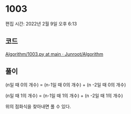 # 1003

편집 시간: 2022년 2월 9일 오후 6:13

## 코드

[Algorithm/1003.py at main · Junroot/Algorithm](https://github.com/Junroot/Algorithm/blob/main/backjoon/1003.py)

## 풀이

(n일 때 0의 개수) = (n-1일 때 0의 개수) + (n -2일 때 0의 개수)

(n일 때 1의 개수) = (n-1일 때 1의 개수) + (n -2일 때 1의 개수)

위의 점화식을 찾아내면 풀 수 있다.